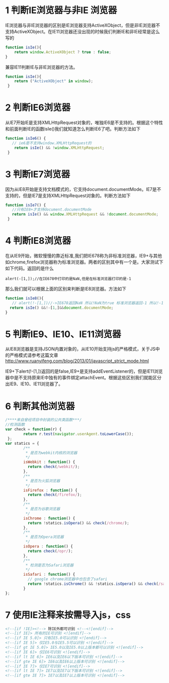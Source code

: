 # 1 判断IE浏览器与非IE 浏览器

IE浏览器与非IE浏览器的区别是IE浏览器支持ActiveXObject，但是非IE浏览器不支持ActiveXObject。在IE11浏览器还没出现的时候我们判断IE和非IE经常是这么写的

```js
function isIe(){
    return window.ActiveXObject ? true : false;
}
```

兼容IE11判断IE与非IE浏览器的方法。

```js
function isIe(){
    return ("ActiveXObject" in window);
 }
```

# 2 判断IE6浏览器

从IE7开始IE是支持XMLHttpRequest对象的，唯独IE6是不支持的。根据这个特性和前面判断IE的函数isIe()我们就知道怎么判断IE6了吧。判断方法如下

```js
function isIe6() {
   // ie6是不支持window.XMLHttpRequest的
    return isIe() && !window.XMLHttpRequest;
 }
```

# 3 判断IE7浏览器

因为从IE8开始是支持文档模式的，它支持document.documentMode。IE7是不支持的，但是IE7是支持XMLHttpRequest对象的。判断方法如下

```js
function isIe7() {
   //只有IE8+才支持document.documentMode
   return isIe() && window.XMLHttpRequest && !document.documentMode;
 }
```

# 4 判断IE8浏览器

在从IE9开始，微软慢慢的靠近标准,我们把IE678称为非标准浏览器，IE9+与其他如chrome,firefox浏览器称为标准浏览器。两者的区别其中有一个是。大家测试下如下代码。返回的是什么

```
alert(-[1,]);//在IE678中打印的是NaN,但是在标准浏览器打印的是-1
```

那么我们就可以根据上面的区别来判断是IE8浏览器。方法如下

```js
function isIe8(){
   // alert(!-[1,])//->IE678返回NaN 所以!NaN为true 标准浏览器返回-1 所以!-1为false
  return isIe() &&!-[1,]&&document.documentMode;
}
```

# 5 判断IE9、IE10、IE11浏览器

从IE8浏览器是支持JSON内置对象的，从IE10开始支持js的严格模式，关于JS中的严格模式请参考这篇文章<http://www.ruanyifeng.com/blog/2013/01/javascript_strict_mode.html>

IE9+下alert(!-[1,])返回的是false,IE9+是支持addEventListener的，但是IE11浏览器中是不支持原来IE中独有的事件绑定attachEvent。根据这些区别我们就能区分出IE9、IE10、IE11浏览器了。

# 6  判断其他浏览器

```js
/****来自曾经项目中封装的公共类函数***/
//检测函数
var check = function(r) {
        return r.test(navigator.userAgent.toLowerCase());
 };
var statics = {
        /**
         * 是否为webkit内核的浏览器
         */
        isWebkit : function() {
          return check(/webkit/);
        },
        /**
         * 是否为火狐浏览器
         */
        isFirefox : function() {
          return check(/firefox/);
        },
        /**
         * 是否为谷歌浏览器
         */
        isChrome : function() {
          return !statics.isOpera() && check(/chrome/);
        },
        /**
         * 是否为Opera浏览器
         */
        isOpera : function() {
          return check(/opr/);
        },
        /**
         * 检测是否为Safari浏览器
         */
        isSafari : function() {
          // google chrome浏览器中也包含了safari
          return !statics.isChrome() && !statics.isOpera() && check(/safari/);
        }
};
```

# 7 使用IE注释来按需导入js，css

```html
<!--[if !IE]><!--> 除IE外都可识别 <!--<![endif]--> 
<!--[if IE]> 所有的IE可识别 <![endif]--> 
<!--[if IE 5.0]> 只有IE5.0可以识别 <![endif]--> 
<!--[if IE 5]> 仅IE5.0与IE5.5可以识别 <![endif]--> 
<!--[if gt IE 5.0]> IE5.0以及IE5.0以上版本都可以识别 <![endif]--> 
<!--[if IE 6]> 仅IE6可识别 <![endif]--> 
<!--[if lt IE 6]> IE6以及IE6以下版本可识别 <![endif]--> 
<!--[if gte IE 6]> IE6以及IE6以上版本可识别 <![endif]--> 
<!--[if IE 7]> 仅IE7可识别 <![endif]--> 
<!--[if lt IE 7]> IE7以及IE7以下版本可识别 <![endif]--> 
<!--[if gte IE 7]> IE7以及IE7以上版本可识别 <![endif]-->
```

